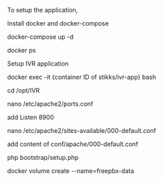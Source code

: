 To setup the application, 

Install docker and docker-compose

docker-compose up -d

docker ps

Setup IVR application

docker exec -it {container ID of stikks/ivr-app} bash

cd /opt/IVR

nano /etc/apache2/ports.conf

add Listen 8900

nano /etc/apache2/sites-available/000-default.conf

add content of conf/apache/000-default.conf

php bootstrap/setup.php

docker volume create --name=freepbx-data
    